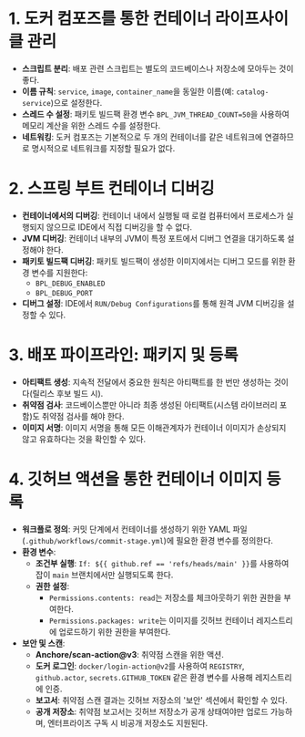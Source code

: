 # 1. 도커 컴포즈를 통한 컨테이너 라이프사이클 관리

- **스크립트 분리**: 배포 관련 스크립트는 별도의 코드베이스나 저장소에 모아두는 것이 좋다.
- **이름 규칙**: `service`, `image`, `container_name`을 동일한 이름(예: `catalog-service`)으로 설정한다.
- **스레드 수 설정**: 패키토 빌드팩 환경 변수 `BPL_JVM_THREAD_COUNT=50`을 사용하여 메모리 계산을 위한 스레드 수를 설정한다.
- **네트워킹**: 도커 컴포즈는 기본적으로 두 개의 컨테이너를 같은 네트워크에 연결하므로 명시적으로 네트워크를 지정할 필요가 없다.

# 2. 스프링 부트 컨테이너 디버깅

- **컨테이너에서의 디버깅**: 컨테이너 내에서 실행될 때 로컬 컴퓨터에서 프로세스가 실행되지 않으므로 IDE에서 직접 디버깅을 할 수 없다.
- **JVM 디버깅**: 컨테이너 내부의 JVM이 특정 포트에서 디버그 연결을 대기하도록 설정해야 한다.
- **패키토 빌드팩 디버깅**: 패키토 빌드팩이 생성한 이미지에서는 디버그 모드를 위한 환경 변수를 지원한다:
  - `BPL_DEBUG_ENABLED`
  - `BPL_DEBUG_PORT`
- **디버그 설정**: IDE에서 `RUN/Debug Configurations`를 통해 원격 JVM 디버깅을 설정할 수 있다.

# 3. 배포 파이프라인: 패키지 및 등록

- **아티팩트 생성**: 지속적 전달에서 중요한 원칙은 아티팩트를 한 번만 생성하는 것이다(릴리스 후보 빌드 시).
- **취약점 검사**: 코드베이스뿐만 아니라 최종 생성된 아티팩트(시스템 라이브러리 포함)도 취약점 검사를 해야 한다.
- **이미지 서명**: 이미지 서명을 통해 모든 이해관계자가 컨테이너 이미지가 손상되지 않고 유효하다는 것을 확인할 수 있다.

# 4. 깃허브 액션을 통한 컨테이너 이미지 등록

- **워크플로 정의**: 커밋 단계에서 컨테이너를 생성하기 위한 YAML 파일(`.github/workflows/commit-stage.yml`)에 필요한 환경 변수를 정의한다.
- **환경 변수**:
  - **조건부 실행**: `If: ${{ github.ref == 'refs/heads/main' }}`를 사용하여 잡이 `main` 브랜치에서만 실행되도록 한다.
  - **권한 설정**:
    - `Permissions.contents: read`는 저장소를 체크아웃하기 위한 권한을 부여한다.
    - `Permissions.packages: write`는 이미지를 깃허브 컨테이너 레지스트리에 업로드하기 위한 권한을 부여한다.
- **보안 및 스캔**:
  - **Anchore/scan-action@v3**: 취약점 스캔을 위한 액션.
  - **도커 로그인**: `docker/login-action@v2`를 사용하여 `REGISTRY`, `github.actor`, `secrets.GITHUB_TOKEN` 같은 환경 변수를 사용해 레지스트리에 인증.
  - **보고서**: 취약점 스캔 결과는 깃허브 저장소의 '보안' 섹션에서 확인할 수 있다.
  - **공개 저장소**: 취약점 보고서는 깃허브 저장소가 공개 상태여야만 업로드 가능하며, 엔터프라이즈 구독 시 비공개 저장소도 지원된다.

